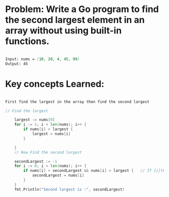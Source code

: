 # Problem: Write a Go program to find the second largest element in an array without using built-in functions.

```markdown

Input: nums = [10, 20, 4, 45, 99]
Output: 45

```

# Key concepts Learned:
 ```markdown

First find the largest in the array then find the second largest


```
```go
// Find the largest

	largest := nums[0]
	for i := 1; i < len(nums); i++ {
		if nums[i] > largest {
			largest = nums[i]
		}

	}
	// Now Find the second largest

	secondLargest := -1
	for i := 0; i < len(nums); i++ {
		if nums[i] > secondLargest && nums[i] < largest {   // If [i]th element is larget than second largest(firstly assignes as -1) and less than the largest that means the [i]th element is the second largest. Therefore second Largest =nums[i]
			secondLargest = nums[i]
		}
	}
	fmt.Println("Second largest is :", secondLargest)
```
